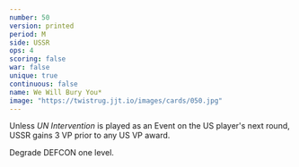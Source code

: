 ```yaml
---
number: 50
version: printed
period: M
side: USSR
ops: 4
scoring: false
war: false
unique: true
continuous: false
name: We Will Bury You*
image: "https://twistrug.jjt.io/images/cards/050.jpg"
---
```

Unless *UN Intervention* is played as an Event on the US player's next round, USSR gains 3 VP prior to any US VP award.

Degrade DEFCON one level.
